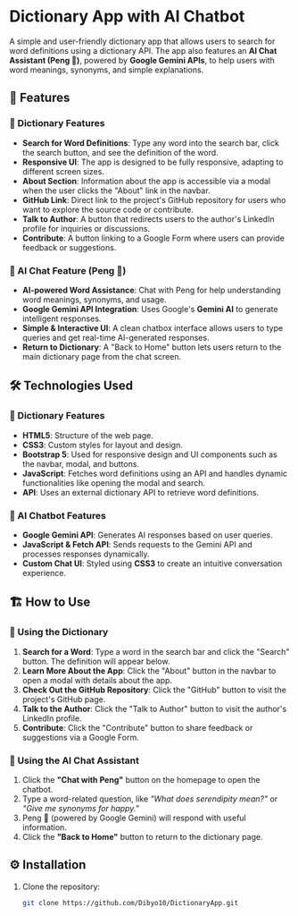# Dictionary App with AI Chatbot  

A simple and user-friendly dictionary app that allows users to search for word definitions using a dictionary API. The app also features an **AI Chat Assistant (Peng 🐧)**, powered by **Google Gemini APIs**, to help users with word meanings, synonyms, and simple explanations.  

## 🚀 Features  

### 📖 Dictionary Features  
- **Search for Word Definitions**: Type any word into the search bar, click the search button, and see the definition of the word.  
- **Responsive UI**: The app is designed to be fully responsive, adapting to different screen sizes.  
- **About Section**: Information about the app is accessible via a modal when the user clicks the "About" link in the navbar.  
- **GitHub Link**: Direct link to the project's GitHub repository for users who want to explore the source code or contribute.  
- **Talk to Author**: A button that redirects users to the author's LinkedIn profile for inquiries or discussions.  
- **Contribute**: A button linking to a Google Form where users can provide feedback or suggestions.  

### 🤖 AI Chat Feature (Peng 🐧)  
- **AI-powered Word Assistance**: Chat with Peng for help understanding word meanings, synonyms, and usage.  
- **Google Gemini API Integration**: Uses Google's **Gemini AI** to generate intelligent responses.  
- **Simple & Interactive UI**: A clean chatbox interface allows users to type queries and get real-time AI-generated responses.  
- **Return to Dictionary**: A "Back to Home" button lets users return to the main dictionary page from the chat screen.  

## 🛠 Technologies Used  

### 🔹 Dictionary Features  
- **HTML5**: Structure of the web page.  
- **CSS3**: Custom styles for layout and design.  
- **Bootstrap 5**: Used for responsive design and UI components such as the navbar, modal, and buttons.  
- **JavaScript**: Fetches word definitions using an API and handles dynamic functionalities like opening the modal and search.  
- **API**: Uses an external dictionary API to retrieve word definitions.  

### 🔹 AI Chatbot Features  
- **Google Gemini API**: Generates AI responses based on user queries.  
- **JavaScript & Fetch API**: Sends requests to the Gemini API and processes responses dynamically.  
- **Custom Chat UI**: Styled using **CSS3** to create an intuitive conversation experience.  

## 🏗 How to Use  

### 📖 Using the Dictionary  
1. **Search for a Word**: Type a word in the search bar and click the "Search" button. The definition will appear below.  
2. **Learn More About the App**: Click the "About" button in the navbar to open a modal with details about the app.  
3. **Check Out the GitHub Repository**: Click the "GitHub" button to visit the project's GitHub page.  
4. **Talk to the Author**: Click the "Talk to Author" button to visit the author's LinkedIn profile.  
5. **Contribute**: Click the "Contribute" button to share feedback or suggestions via a Google Form.  

### 🐧 Using the AI Chat Assistant  
1. Click the **"Chat with Peng"** button on the homepage to open the chatbot.  
2. Type a word-related question, like *"What does serendipity mean?"* or *"Give me synonyms for happy."*  
3. Peng 🐧 (powered by Google Gemini) will respond with useful information.  
4. Click the **"Back to Home"** button to return to the dictionary page.  

## ⚙️ Installation  

1. Clone the repository:  
   ```bash
   git clone https://github.com/Dibyo10/DictionaryApp.git

